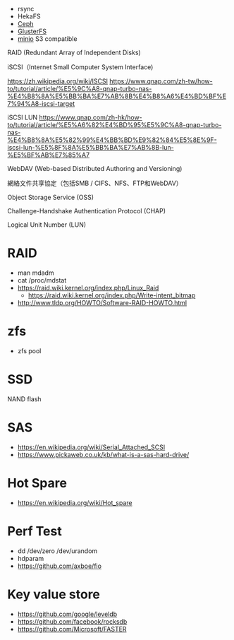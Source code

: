 
* rsync
* HekaFS
* [Ceph](http://ceph.com/)
* [GlusterFS](https://www.gluster.org/)
* [minio](https://github.com/minio/minio)  S3 compatible

RAID (Redundant Array of Independent Disks)

iSCSI（Internet Small Computer System Interface)


https://zh.wikipedia.org/wiki/ISCSI
https://www.qnap.com/zh-tw/how-to/tutorial/article/%E5%9C%A8-qnap-turbo-nas-%E4%B8%8A%E5%BB%BA%E7%AB%8B%E4%B8%A6%E4%BD%BF%E7%94%A8-iscsi-target

iSCSI LUN
https://www.qnap.com/zh-hk/how-to/tutorial/article/%E5%A6%82%E4%BD%95%E5%9C%A8-qnap-turbo-nas-%E4%B8%8A%E5%82%99%E4%BB%BD%E9%82%84%E5%8E%9F-iscsi-lun-%E5%8F%8A%E5%BB%BA%E7%AB%8B-lun-%E5%BF%AB%E7%85%A7

WebDAV (Web-based Distributed Authoring and Versioning)


網絡文件共享協定（包括SMB / CIFS、NFS、FTP和WebDAV）


Object Storage Service (OSS)


Challenge-Handshake Authentication Protocol (CHAP)


Logical Unit Number (LUN)



# RAID

* man mdadm
* cat /proc/mdstat
* https://raid.wiki.kernel.org/index.php/Linux_Raid
	* https://raid.wiki.kernel.org/index.php/Write-intent_bitmap
* http://www.tldp.org/HOWTO/Software-RAID-HOWTO.html


# zfs

* zfs pool


# SSD

NAND flash


# SAS

* https://en.wikipedia.org/wiki/Serial_Attached_SCSI
* https://www.pickaweb.co.uk/kb/what-is-a-sas-hard-drive/


# Hot Spare

* https://en.wikipedia.org/wiki/Hot_spare

# Perf Test

* dd  /dev/zero  /dev/urandom
* hdparam
* https://github.com/axboe/fio

# Key value store

* https://github.com/google/leveldb
* https://github.com/facebook/rocksdb
* https://github.com/Microsoft/FASTER
